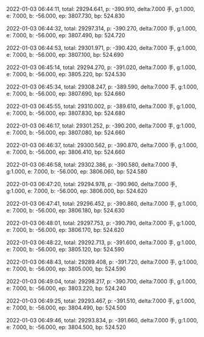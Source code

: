 2022-01-03 06:44:11, total: 29294.641, p: -390.910, delta:7.000 手, g:1.000, e: 7.000, b: -56.000, ep: 3807.730, bp: 524.830

2022-01-03 06:44:32, total: 29297.314, p: -390.270, delta:7.000 手, g:1.000, e: 7.000, b: -56.000, ep: 3807.490, bp: 524.720

2022-01-03 06:44:53, total: 29301.971, p: -390.420, delta:7.000 手, g:1.000, e: 7.000, b: -56.000, ep: 3807.100, bp: 524.690

2022-01-03 06:45:14, total: 29294.270, p: -391.020, delta:7.000 手, g:1.000, e: 7.000, b: -56.000, ep: 3805.220, bp: 524.530

2022-01-03 06:45:34, total: 29308.247, p: -389.590, delta:7.000 手, g:1.000, e: 7.000, b: -56.000, ep: 3807.690, bp: 524.660

2022-01-03 06:45:55, total: 29310.002, p: -389.610, delta:7.000 手, g:1.000, e: 7.000, b: -56.000, ep: 3807.830, bp: 524.680

2022-01-03 06:46:17, total: 29301.252, p: -390.200, delta:7.000 手, g:1.000, e: 7.000, b: -56.000, ep: 3807.080, bp: 524.660

2022-01-03 06:46:37, total: 29300.562, p: -390.870, delta:7.000 手, g:1.000, e: 7.000, b: -56.000, ep: 3806.410, bp: 524.660

2022-01-03 06:46:58, total: 29302.386, p: -390.580, delta:7.000 手, g:1.000, e: 7.000, b: -56.000, ep: 3806.060, bp: 524.580

2022-01-03 06:47:20, total: 29294.978, p: -390.960, delta:7.000 手, g:1.000, e: 7.000, b: -56.000, ep: 3806.000, bp: 524.620

2022-01-03 06:47:41, total: 29296.452, p: -390.860, delta:7.000 手, g:1.000, e: 7.000, b: -56.000, ep: 3806.180, bp: 524.630

2022-01-03 06:48:01, total: 29297.753, p: -390.790, delta:7.000 手, g:1.000, e: 7.000, b: -56.000, ep: 3806.170, bp: 524.620

2022-01-03 06:48:22, total: 29292.713, p: -391.600, delta:7.000 手, g:1.000, e: 7.000, b: -56.000, ep: 3805.120, bp: 524.590

2022-01-03 06:48:43, total: 29289.408, p: -391.720, delta:7.000 手, g:1.000, e: 7.000, b: -56.000, ep: 3805.000, bp: 524.590

2022-01-03 06:49:04, total: 29298.217, p: -390.700, delta:7.000 手, g:1.000, e: 7.000, b: -56.000, ep: 3803.220, bp: 524.240

2022-01-03 06:49:25, total: 29293.467, p: -391.510, delta:7.000 手, g:1.000, e: 7.000, b: -56.000, ep: 3804.490, bp: 524.500

2022-01-03 06:49:46, total: 29293.834, p: -391.660, delta:7.000 手, g:1.000, e: 7.000, b: -56.000, ep: 3804.500, bp: 524.520